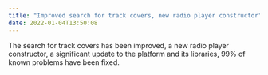 ```yaml
---
title: "Improved search for track covers, new radio player constructor"
date: 2022-01-04T13:50:08
---
```


The search for track covers has been improved, a new radio player constructor, a significant update to the platform and its libraries, 99% of known problems have been fixed.